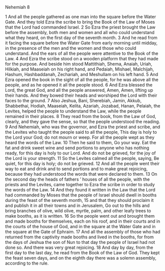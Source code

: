 Nehemiah 8

1	And all the people gathered as one man into the square before the Water Gate. And they told Ezra the scribe to bring the Book of the Law of Moses that the Lord had commanded Israel.
2	So Ezra the priest brought the Law before the assembly, both men and women and all who could understand what they heard, on the first day of the seventh month.
3	And he read from it facing the square before the Water Gate from early morning until midday, in the presence of the men and the women and those who could understand. And the ears of all the people were attentive to the Book of the Law.
4	And Ezra the scribe stood on a wooden platform that they had made for the purpose. And beside him stood Mattithiah, Shema, Anaiah, Uriah, Hilkiah, and Maaseiah on his right hand, and Pedaiah, Mishael, Malchijah, Hashum, Hashbaddanah, Zechariah, and Meshullam on his left hand.
5	And Ezra opened the book in the sight of all the people, for he was above all the people, and as he opened it all the people stood.
6	And Ezra blessed the Lord, the great God, and all the people answered, Amen, Amen, lifting up their hands. And they bowed their heads and worshiped the Lord with their faces to the ground.
7	Also Jeshua, Bani, Sherebiah, Jamin, Akkub, Shabbethai, Hodiah, Maaseiah, Kelita, Azariah, Jozabad, Hanan, Pelaiah, the Levites, helped the people to understand the Law, while the people remained in their places.
8	They read from the book, from the Law of God, clearly, and they gave the sense, so that the people understood the reading.
9	And Nehemiah, who was the governor, and Ezra the priest and scribe, and the Levites who taught the people said to all the people, This day is holy to the Lord your God; do not mourn or weep. For all the people wept as they heard the words of the Law.
10	Then he said to them, Go your way. Eat the fat and drink sweet wine and send portions to anyone who has nothing ready, for this day is holy to our Lord. And do not be grieved, for the joy of the Lord is your strength.
11	So the Levites calmed all the people, saying, Be quiet, for this day is holy; do not be grieved.
12	And all the people went their way to eat and drink and to send portions and to make great rejoicing, because they had understood the words that were declared to them.
13	On the second day the heads of fathers ’ houses of all the people, with the priests and the Levites, came together to Ezra the scribe in order to study the words of the Law.
14	And they found it written in the Law that the Lord had commanded by Moses that the people of Israel should dwell in booths during the feast of the seventh month,
15	and that they should proclaim it and publish it in all their towns and in Jerusalem, Go out to the hills and bring branches of olive, wild olive, myrtle, palm, and other leafy trees to make booths, as it is written.
16	So the people went out and brought them and made booths for themselves, each on his roof, and in their courts and in the courts of the house of God, and in the square at the Water Gate and in the square at the Gate of Ephraim.
17	And all the assembly of those who had returned from the captivity made booths and lived in the booths, for from the days of Jeshua the son of Nun to that day the people of Israel had not done so. And there was very great rejoicing.
18	And day by day, from the first day to the last day, he read from the Book of the Law of God. They kept the feast seven days, and on the eighth day there was a solemn assembly, according to the rule.

